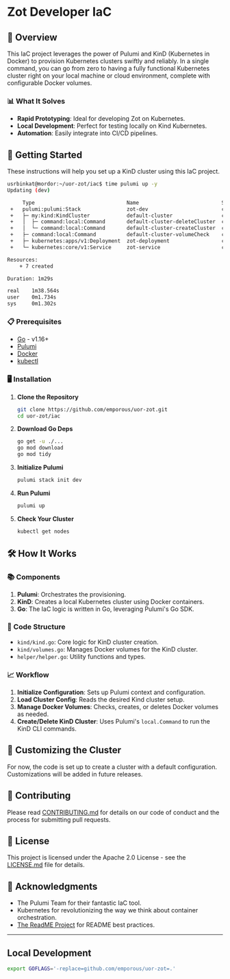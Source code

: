 # Zot Developer IaC

## 🌟 Overview

This IaC project leverages the power of Pulumi and KinD (Kubernetes in Docker) to provision Kubernetes clusters swiftly and reliably. In a single command, you can go from zero to having a fully functional Kubernetes cluster right on your local machine or cloud environment, complete with configurable Docker volumes.

### 📊 What It Solves

- **Rapid Prototyping**: Ideal for developing Zot on Kubernetes.
- **Local Development**: Perfect for testing locally on Kind Kubernetes.
- **Automation**: Easily integrate into CI/CD pipelines.

## 🚀 Getting Started

These instructions will help you set up a KinD cluster using this IaC project.

```bash
usrbinkat@mordor:~/uor-zot/iac$ time pulumi up -y
Updating (dev)

     Type                              Name                           Status              Info
 +   pulumi:pulumi:Stack               zot-dev                        created (0.36s)     14 messages
 +   ├─ my:kind:KindCluster            default-cluster                created (42s)       
 +   │  ├─ command:local:Command       default-cluster-deleteCluster  created (0.14s)     
 +   │  └─ command:local:Command       default-cluster-createCluster  created (42s)       
 +   ├─ command:local:Command          default-cluster-volumeCheck    created (0.36s)     
 +   ├─ kubernetes:apps/v1:Deployment  zot-deployment                 created (27s)       
 +   └─ kubernetes:core/v1:Service     zot-service                    created (10s)       

Resources:
    + 7 created

Duration: 1m29s

real    1m38.564s
user    0m1.734s
sys     0m1.302s
```

### 📋 Prerequisites

- [Go](https://golang.org/dl/) - v1.16+
- [Pulumi](https://www.pulumi.com/docs/get-started/install/)
- [Docker](https://www.docker.com/products/docker-desktop)
- [kubectl](https://kubernetes.io/docs/tasks/tools/install-kubectl/)

### 🖥️ Installation

1. **Clone the Repository**

    ```bash
    git clone https://github.com/emporous/uor-zot.git
    cd uor-zot/iac
    ```

2. **Download Go Deps**

    ```bash
    go get -u ./...
    go mod download
    go mod tidy
    ```

3. **Initialize Pulumi**

    ```bash
    pulumi stack init dev
    ```

4. **Run Pulumi**

    ```bash
    pulumi up
    ```

5. **Check Your Cluster**

    ```bash
    kubectl get nodes
    ```

## 🛠️ How It Works

### 📚 Components

1. **Pulumi**: Orchestrates the provisioning.
2. **KinD**: Creates a local Kubernetes cluster using Docker containers.
3. **Go**: The IaC logic is written in Go, leveraging Pulumi's Go SDK.

### 🔨 Code Structure

- `kind/kind.go`: Core logic for KinD cluster creation.
- `kind/volumes.go`: Manages Docker volumes for the KinD cluster.
- `helper/helper.go`: Utility functions and types.

### 📈 Workflow

1. **Initialize Configuration**: Sets up Pulumi context and configuration.
2. **Load Cluster Config**: Reads the desired Kind cluster setup.
3. **Manage Docker Volumes**: Checks, creates, or deletes Docker volumes as needed.
4. **Create/Delete KinD Cluster**: Uses Pulumi's `local.Command` to run the KinD CLI commands.

## 📜 Customizing the Cluster

For now, the code is set up to create a cluster with a default configuration. Customizations will be added in future releases.

## 🤝 Contributing

Please read [CONTRIBUTING.md](../CONTRIBUTING.md) for details on our code of conduct and the process for submitting pull requests.

## 📄 License

This project is licensed under the Apache 2.0 License - see the [LICENSE.md](../LICENSE) file for details.

## 🙏 Acknowledgments

- The Pulumi Team for their fantastic IaC tool.
- Kubernetes for revolutionizing the way we think about container orchestration.
- [The ReadME Project](https://www.readme.com/the-readme-project) for README best practices.

-------------------------------------------------------

## Local Development

```bash
export GOFLAGS='-replace=github.com/emporous/uor-zot=.'
```
